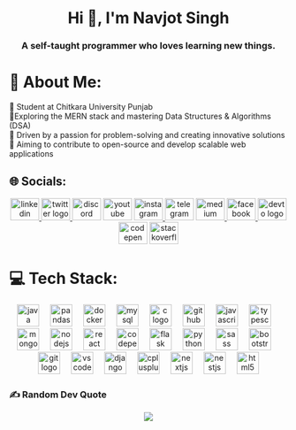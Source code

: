 <h1 align="center">Hi 👋, I'm Navjot Singh</h1>
<h3 align="center"> A self-taught programmer who loves learning new things. </h3>


# 💫 About Me:
🏫 Student at Chitkara University Punjab<br>🔭Exploring the MERN stack and mastering Data Structures & Algorithms (DSA)<br> 🌟 Driven by a passion for problem-solving and creating innovative solutions<br> 🚀 Aiming to contribute to open-source and develop scalable web applications<br>


## 🌐 Socials:
<!--
<div align="center">
  
[![Facebook](https://img.shields.io/badge/Facebook-%231877F2.svg?logo=Facebook&logoColor=white)](https://facebook.com/navjotsingh.369) [![Instagram](https://img.shields.io/badge/Instagram-%23E4405F.svg?logo=Instagram&logoColor=white)](https://instagram.com/navjotsingh.369) [![LinkedIn](https://img.shields.io/badge/LinkedIn-%230077B5.svg?logo=linkedin&logoColor=white)](https://linkedin.com/in/navjot369) [![Medium](https://img.shields.io/badge/Medium-12100E?logo=medium&logoColor=white)](https://medium.com/@navjot369) [![Quora](https://img.shields.io/badge/Quora-%23B92B27.svg?logo=Quora&logoColor=white)](https://quora.com/profile/navjot369) [![Reddit](https://img.shields.io/badge/Reddit-%23FF4500.svg?logo=Reddit&logoColor=white)](https://reddit.com/user/navjot369) [![Stack Overflow](https://img.shields.io/badge/-Stackoverflow-FE7A16?logo=stack-overflow&logoColor=white)](https://stackoverflow.com/users/26451960) [![X](https://img.shields.io/badge/X-black.svg?logo=X&logoColor=white)](https://x.com/navjot369) 
</div>
-->
<div align="center">
  <a href="https://www.linkedin.com/in/navjot369/" target="_blank">
    <img src="https://raw.githubusercontent.com/maurodesouza/profile-readme-generator/master/src/assets/icons/social/linkedin/default.svg" width="52" height="40" alt="linkedin logo"  />
  </a>
  <a href="https://x.com/navjot369" target="_blank">
    <img src="https://raw.githubusercontent.com/maurodesouza/profile-readme-generator/master/src/assets/icons/social/twitter/default.svg" width="52" height="40" alt="twitter logo"  />
  </a>
  <img src="https://raw.githubusercontent.com/maurodesouza/profile-readme-generator/master/src/assets/icons/social/discord/default.svg" width="52" height="40" alt="discord logo"  />
  <img src="https://raw.githubusercontent.com/maurodesouza/profile-readme-generator/master/src/assets/icons/social/youtube/default.svg" width="52" height="40" alt="youtube logo"  />
  <a href="https://instagram.com/navjotsingh.369" target="_blank">
    <img src="https://raw.githubusercontent.com/maurodesouza/profile-readme-generator/master/src/assets/icons/social/instagram/default.svg" width="52" height="40" alt="instagram logo"  />
  </a>
  <img src="https://raw.githubusercontent.com/maurodesouza/profile-readme-generator/master/src/assets/icons/social/telegram/default.svg" width="52" height="40" alt="telegram logo"  />
  <a href="https://medium.com/@navjot369" target="_blank">
    <img src="https://raw.githubusercontent.com/maurodesouza/profile-readme-generator/master/src/assets/icons/social/medium/default.svg" width="52" height="40" alt="medium logo"  />
  </a>
  <a href="https://facebook.com/navjotsingh.369" target="_blank">
    <img src="https://raw.githubusercontent.com/maurodesouza/profile-readme-generator/master/src/assets/icons/social/facebook/default.svg" width="52" height="40" alt="facebook logo"  />
  </a>
  <img src="https://raw.githubusercontent.com/maurodesouza/profile-readme-generator/master/src/assets/icons/social/devto/default.svg" width="52" height="40" alt="devto logo"  />
  <img src="https://raw.githubusercontent.com/maurodesouza/profile-readme-generator/master/src/assets/icons/social/codepen/default.svg" width="52" height="40" alt="codepen logo"  />
  <a href="https://stackoverflow.com/users/26451960" target="_blank">
    <img src="https://raw.githubusercontent.com/maurodesouza/profile-readme-generator/master/src/assets/icons/social/stackoverflow/default.svg" width="52" height="40" alt="stackoverflow logo"  />
  </a>
</div>

# 💻 Tech Stack:
<div align="center">
  <img src="https://cdn.jsdelivr.net/gh/devicons/devicon/icons/java/java-original.svg" height="40" alt="java logo"  />
  <img width="12" />
  <img src="https://cdn.jsdelivr.net/gh/devicons/devicon/icons/pandas/pandas-original.svg" height="40" alt="pandas logo"  />
  <img width="12" />
  <img src="https://cdn.jsdelivr.net/gh/devicons/devicon/icons/docker/docker-original.svg" height="40" alt="docker logo"  />
  <img width="12" />
  <img src="https://cdn.jsdelivr.net/gh/devicons/devicon/icons/mysql/mysql-original.svg" height="40" alt="mysql logo"  />
  <img width="12" />
  <img src="https://cdn.jsdelivr.net/gh/devicons/devicon/icons/c/c-original.svg" height="40" alt="c logo"  />
  <img width="12" />
  <img src="https://cdn.jsdelivr.net/gh/devicons/devicon/icons/github/github-original.svg" height="40" alt="github logo"  />
  <img width="12" />
  <img src="https://cdn.jsdelivr.net/gh/devicons/devicon/icons/javascript/javascript-original.svg" height="40" alt="javascript logo"  />
  <img width="12" />
  <img src="https://cdn.jsdelivr.net/gh/devicons/devicon/icons/typescript/typescript-original.svg" height="40" alt="typescript logo"  />
  <img width="12" />
  <img src="https://cdn.jsdelivr.net/gh/devicons/devicon/icons/mongodb/mongodb-original.svg" height="40" alt="mongodb logo"  />
  <img width="12" />
  <img src="https://cdn.jsdelivr.net/gh/devicons/devicon/icons/nodejs/nodejs-original.svg" height="40" alt="nodejs logo"  />
  <img width="12" />
  <img src="https://cdn.jsdelivr.net/gh/devicons/devicon/icons/react/react-original.svg" height="40" alt="react logo"  />
  <img width="12" />
  <img src="https://cdn.jsdelivr.net/gh/devicons/devicon/icons/codepen/codepen-original.svg" height="40" alt="codepen logo"  />
  <img width="12" />
  <img src="https://cdn.jsdelivr.net/gh/devicons/devicon/icons/flask/flask-original.svg" height="40" alt="flask logo"  />
  <img width="12" />
  <img src="https://cdn.jsdelivr.net/gh/devicons/devicon/icons/python/python-original.svg" height="40" alt="python logo"  />
  <img width="12" />
  <img src="https://cdn.jsdelivr.net/gh/devicons/devicon/icons/sass/sass-original.svg" height="40" alt="sass logo"  />
  <img width="12" />
  <img src="https://cdn.jsdelivr.net/gh/devicons/devicon/icons/bootstrap/bootstrap-original.svg" height="40" alt="bootstrap logo"  />
  <img width="12" />
  <img src="https://cdn.jsdelivr.net/gh/devicons/devicon/icons/git/git-original.svg" height="40" alt="git logo"  />
  <img width="12" />
  <img src="https://cdn.jsdelivr.net/gh/devicons/devicon/icons/vscode/vscode-original.svg" height="40" alt="vscode logo"  />
  <img width="12" />
  <img src="https://cdn.jsdelivr.net/gh/devicons/devicon/icons/django/django-plain.svg" height="40" alt="django logo"  />
  <img width="12" />
  <img src="https://cdn.jsdelivr.net/gh/devicons/devicon/icons/cplusplus/cplusplus-original.svg" height="40" alt="cplusplus logo"  />
  <img width="12" />
  <img src="https://cdn.jsdelivr.net/gh/devicons/devicon/icons/nextjs/nextjs-original.svg" height="40" alt="nextjs logo"  />
  <img width="12" />
  <img src="https://cdn.jsdelivr.net/gh/devicons/devicon/icons/nestjs/nestjs-original.svg" height="40" alt="nestjs logo"  />
  <img width="12" />
  <img src="https://cdn.jsdelivr.net/gh/devicons/devicon/icons/html5/html5-original.svg" height="40" alt="html5 logo"  />
</div>

<!--
# 📊 GitHub Stats:
<div align="center">
  
![](https://github-readme-stats.vercel.app/api?username=navjot369&theme=github_dark&hide_border=false&include_all_commits=false&count_private=false)
</div>
<div align="center">
  
![](https://github-readme-streak-stats.herokuapp.com/?user=navjot369&theme=github_dark&hide_border=false)<br/>
</div>
<div align="center">
  
![](https://github-readme-stats.vercel.app/api/top-langs/?username=navjot369&theme=github_dark&hide_border=false&include_all_commits=false&count_private=false&layout=compact)
</div>
-->

### ✍️ Random Dev Quote
<div align="center">
  
![](https://quotes-github-readme.vercel.app/api?type=horizontal&theme=merko)
</div>
